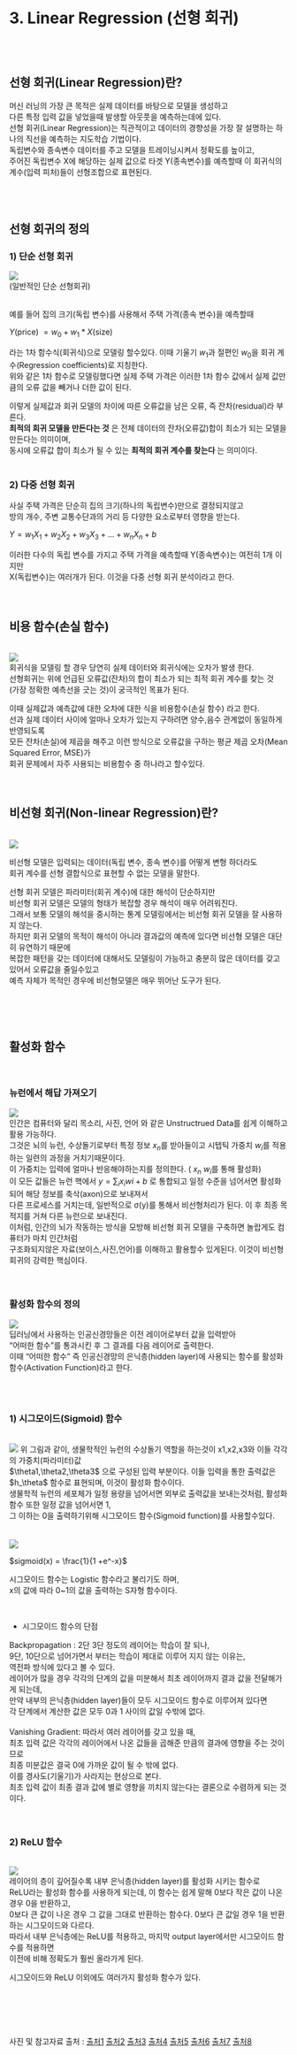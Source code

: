 # 3. Linear Regression (선형 회귀)

 
<br><br>

## 선형 회귀(Linear Regression)란?

머신 러닝의 가장 큰 목적은 실제 데이터를 바탕으로 모델을 생성하고 <br>
다른 특정 입력 값을 넣었을때 발생할 아웃풋을 예측하는데에 있다. <br>
선형 회귀(Linear Regression)는 직관적이고 데이터의 경향성을 가장 잘 설명하는 하나의 직선을 예측하는 지도학습 기법이다. <br>
독립변수와 종속변수 데이터를 주고 모델을 트레이닝시켜서 정확도를 높이고, <br>
주어진 독립변수 X에 해당하는 실제 값으로 타겟 Y(종속변수)를 예측할때 이 회귀식의 계수(입력 피처)들이 선형조합으로 표현된다. <br>


<br><BR>

## 선형 회귀의 정의
  
  
  
  
  ### 1) 단순 선형 회귀
  

  
  

  <img src='http://drive.google.com/uc?export=view&id=1y46M6PGvkEk6Ieff778jjoLr857uBpDc' /><br>
  (일반적인 단순 선형회귀)
  <br><br>
  
  예를 들어 집의 크기(독립 변수)를 사용해서 주택 가격(종속 변수)을 예측할때
  
  $Y$(price) $= w_0 + w_1 * X$(size)
  
  라는 1차 함수식(회귀식)으로 모델링 할수있다.
  이때 기울기 $w_1$과 절편인 $w_0$을 회귀 계수(Regression coefficients)로 지칭한다. <br>
  위와 같은 1차 함수로 모델링했다면 실제 주택 가격은 이러한 1차 함수 값에서 실제 값만큼의 오류 값을 빼거나 더한 값이 된다.
  
  이렇게 실제값과 회귀 모델의 차이에 따른 오류값을 남은 오류, 즉 잔차(residual)라 부른다. <br>
  __최적의 회귀 모델을 만든다는 것__ 은 전체 데이터의 잔차(오류값)합이 최소가 되는 모델을 만든다는 의미이며, <br>
  동시에 오류값 합이 최소가 될 수 있는 __최적의 회귀 계수를 찾는다__ 는 의미이다.
  <br><br>
  
  ### 2) 다중 선형 회귀

  사실 주택 가격은 단순히 집의 크기(하나의 독립변수)만으로 결정되지않고 <br>
  방의 개수, 주변 교통수단과의 거리 등 다양한 요소로부터 영향을 받는다. <br>
  

  $Y = w_1X_1 + w_2X_2 + w_3X_3 +  ...  + w_nX_n + b$

  이러한 다수의 독립 변수를 가지고 주택 가격을 예측할때 Y(종속변수)는 여전히 1개 이지만 <br>
  X(독립변수)는 여러개가 된다. 이것을 다중 선형 회귀 분석이라고 한다.
  <br><br><br>
  
  
## 비용 함수(손실 함수)
  
<br>
<img src='http://drive.google.com/uc?export=view&id=1u1PrccqwL9089Qiy-BonTXnC9kWfR2go' /><br>
회귀식을 모델링 할 경우 당연히 실제 데이터와 회귀식에는 오차가 발생 한다. <br>
선형회귀는 위에 언급된 오류값(잔차)의 합이 최소가 되는 최적 회귀 계수를 찾는 것 <br>
(가장 정확한 예측선을 긋는 것)이 궁극적인 목표가 된다.
  

이때 실제값과 예측값에 대한 오차에 대한 식을 비용함수(손실 함수) 라고 한다.<br>
선과 실제 데이터 사이에 얼마나 오차가 있는지 구하려면 양수,음수 관계없이 동일하게 반영되도록 <br>
모든 잔차(손실)에 제곱을 해주고 이런 방식으로 오류값을 구하는 평균 제곱 오차(Mean Squared Error, MSE)가 <br>
회귀 문제에서 자주 사용되는 비용함수 중 하나라고 할수있다.
<br><br><br>


  
## 비선형 회귀(Non-linear Regression)란?
  

  <br>
<img src='http://drive.google.com/uc?export=view&id=1e_olc23H6aSwikssgh5qKIeNWuHs-jg9' /><br>

비선형 모델은 입력되는 데이터(독립 변수, 종속 변수)를 어떻게 변형 하더라도 <br>
회귀 계수를 선형 결합식으로 표현할 수 없는 모델을 말한다. <br>

선형 회귀 모델은 파라미터(회귀 계수)에 대한 해석이 단순하지만 <br>
비선형 회귀 모델은 모델의 형태가 복잡할 경우 해석이 매우 어려워진다. <br>
그래서 보통 모델의 해석을 중시하는 통계 모델링에서는 비선형 회귀 모델을 잘 사용하지 않는다. <br>
하지만 회귀 모델의 목적이 해석이 아니라 결과값의 예측에 있다면 비선형 모델은 대단히 유연하기 때문에 <br>
복잡한 패턴을 갖는 데이터에 대해서도 모델링이 가능하고 충분히 많은 데이터를 갖고 있어서 오류값을 줄일수있고 <br>
예측 자체가 목적인 경우에 비선형모델은 매우 뛰어난 도구가 된다.
  
<br><br><br>
 

## 활성화 함수
  
  <br>
  
  
  
### 뉴런에서 해답 가져오기
  
  
  <img src='http://drive.google.com/uc?export=view&id=1fC_uck52AeionPy3rQu3lpOD-cxuGmko' /><br>
  인간은 컴퓨터와 달리 목소리, 사진, 언어 와 같은 Unstructrued Data를 쉽게 이해하고 활용 가능하다. <br>
  그것은 뇌의 뉴런, 수상돌기로부터 특정 정보 $x_n$를 받아들이고 시텝틱 가중치 $w_i$를 적용하는 일련의 과정을 거치기때문이다.<br>
  이 가중치는 입력에 얼마나 반응해야하는지를 정의한다. ( $x_n$ $w_i$를 통해 활성화)<br>
  이 모든 값들은 뉴런 핵에서  $y=\sum_i x_i wi+b$ 로 통합되고 일정 수준을 넘어서면 활성화되어 해당 정보를 축삭(axon)으로 보내져서<br>
  다른 프로세스를 거치는데, 일반적으로 σ(y)를 통해서 비선형처리가 된다. 이 후 최종 목적지를 거쳐 다른 뉴런으로 보내진다. <br>
  이처럼, 인간의 뇌가 작동하는 방식을 모방해 비선형 회귀 모델을 구축하면 놀랍게도 컴퓨터가 마치 인간처럼<br>
  구조화되지않은 자료(보이스,사진,언어)를 이해하고 활용할수 있게된다. 이것이 비선형 회귀의 강력한 핵심이다.
<br><br><br>
  
  

  ### 활성화 함수의 정의


  <img src='http://drive.google.com/uc?export=view&id=12IYic7yWwNOFjnkYrLnbhzLg35iTm00V' /><br>
  딥러닝에서 사용하는 인공신경망들은 이전 레이어로부터 값을 입력받아 <br>
  “어떠한 함수”를 통과시킨 후 그 결과를 다음 레이어로 출력한다.<br>
  이때 “어떠한 함수” 즉 인공신경망의 은닉층(hidden layer)에 사용되는 함수를 활성화 함수(Activation Function)라고 한다.
  <br><br>

  <br>
  
  ### 1) 시그모이드(Sigmoid) 함수

  <br>
  <img src='http://drive.google.com/uc?export=view&id=1UEOhAmePNFeBgyaq2t4Z8nvm-XV8cGTC' />
  위 그림과 같이, 생물학적인 뉴런의 수상돌기 역할을 하는것이 x1,x2,x3와 이들 각각의 가중치(파라미터)값 <br>
  $\theta1,\theta2,\theta3$ 으로 구성된 입력 부분이다. 이들 입력을 통한 출력값은 $h_\theta$ 함수로 표현되며, 이것이 활성화 함수이다. <br>
  생물학적 뉴런의 세포체가 일정 용량을 넘어서면 외부로 출력값을 보내는것처럼, 활성화 함수 또한 일정 값을 넘어서면 1, <br>
  그 이하는 0을 출력하기위해 시그모이드 함수(Sigmoid function)를 사용할수있다. <br>
  <br><br>
  <img src='http://drive.google.com/uc?export=view&id=1QPJFa1njS5xPT3p1PJyrFOncztNroVUO' /><br>
  
  $sigmoid(x) = \frac{1}{1 +e^-x}$ <br>
  
  시그모이드 함수는 Logistic 함수라고 불리기도 하며, <br>
  x의 값에 따라 0~1의 값을 출력하는 S자형 함수이다. <br>
  
  <br>
  
* 시그모이드 함수의 단점 
  
  
  
Backpropagation : 2단 3단 정도의 레이어는 학습이 잘 되나, <br>
9단, 10단으로 넘어가면서 부터는 학습이 제대로 이루어 지지 않는 이유는, <br>
역전파 방식에 있다고 볼 수 있다. <br>
레이어가 많을 경우 각각의 단계의 값을 미분해서 최초 레이어까지 결과 값을 전달해가게 되는데, <br>
만약 내부의 은닉층(hidden layer)들이 모두 시그모이드 함수로 이루어져 있다면 <br>
각 단계에서 계산한 값은 모두 0과 1 사이의 값일 수밖에 없다. <br>
<br>
Vanishing Gradient: 따라서 여러 레이어를 갖고 있을 때, <br>
최초 입력 값은 각각의 레이어에서 나온 값들을 곱해준 만큼의 결과에 영향을 주는 것이므로 <br>
최종 미분값은 결국 0에 가까운 값이 될 수 밖에 없다. <br>
이를 경사도(기울기)가 사라지는 현상으로 본다.<br>
최초 입력 값이 최종 결과 값에 별로 영향을 끼치지 않는다는 결론으로 수렴하게 되는 것이다. <br>
  <br><br>



  ### 2) ReLU 함수
<br>
  <img src='http://drive.google.com/uc?export=view&id=1erupIfNUQYgs7u70Tn65ZF9ryEOyuPKS' /><br>
  레이어의 층이 깊어질수록 내부 은닉층(hidden layer)를 활성화 시키는 함수로 <br>
  ReLU라는 활성화 함수를 사용하게 되는데, 이 함수는 쉽게 말해 0보다 작은 값이 나온 경우 0을 반환하고, <br>
  0보다 큰 값이 나온 경우 그 값을 그대로 반환하는 함수다. 0보다 큰 값일 경우 1을 반환하는 시그모이드와 다르다. <br>
  따라서 내부 은닉층에는 ReLU를 적용하고, 마지막 output layer에서만 시그모이드 함수를 적용하면 <br>
  이전에 비해 정확도가 훨씬 올라가게 된다. <br>

  시그모이드와 ReLU 이외에도 여러가지 활성화 함수가 있다. <br><br>

  <br><br><br>
  
  사진 및 참고자료 출처 : [출처1](https://ko.d2l.ai/chapter_deep-learning-basics/linear-regression.html) [출처2](https://blog.daum.net/ejleep1/913) [출처3](https://brunch.co.kr/@gdhan/6) [출처4](http://www.gisdeveloper.co.kr/?p=8395) [출처5](https://076923.github.io/posts/Python-pytorch-4/) [출처6](https://velog.io/@hh3990/%EC%84%A0%ED%98%95%ED%9A%8C%EA%B7%80Linear-Regression) [출처7](https://medium.com/@kmkgabia/ml-sigmoid-%EB%8C%80%EC%8B%A0-relu-%EC%83%81%ED%99%A9%EC%97%90-%EB%A7%9E%EB%8A%94-%ED%99%9C%EC%84%B1%ED%99%94-%ED%95%A8%EC%88%98-%EC%82%AC%EC%9A%A9%ED%95%98%EA%B8%B0-c65f620ad6fd
) [출처8](https://m.blog.naver.com/PostView.naver?isHttpsRedirect=true&blogId=handuelly&logNo=221824080339)
  
